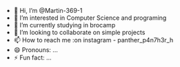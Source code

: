 - 👋 Hi, I’m @Martin-369-1
- 👀 I’m interested in Computer Science and programing
- 🌱 I’m currently studying in brocamp
- 💞️ I’m looking to collaborate on simple projects
- 📫 How to reach me :on instagram - panther_p4n7h3r_h
- 😄 Pronouns: ...
- ⚡ Fun fact: ...

<!---
Martin-369-1/Martin-369-1 is a ✨ special ✨ repository because its `README.md` (this file) appears on your GitHub profile.
You can click the Preview link to take a look at your changes.
--->
